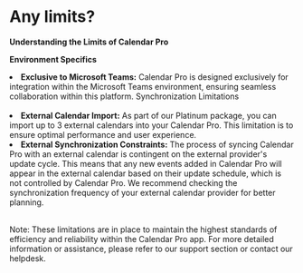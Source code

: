 # Any limits?

<p class="no-margin"><b>Understanding the Limits of Calendar Pro</b></p>

<p><b>Environment Specifics</b></p> 
<li><b>Exclusive to Microsoft Teams:</b> Calendar Pro is designed exclusively for integration within the Microsoft Teams environment, ensuring seamless collaboration within this platform.
Synchronization Limitations</li>
</br>


<li><b>External Calendar Import:</b> As part of our Platinum package, you can import up to 3 external calendars into your Calendar Pro. This limitation is to ensure optimal performance and user experience.</li>
<li><b>External Synchronization Constraints:</b> The process of syncing Calendar Pro with an external calendar is contingent on the external provider's update cycle.
This means that any new events added in Calendar Pro will appear in the external calendar based on their update schedule, which is not controlled by Calendar Pro. We recommend checking the synchronization frequency of your external calendar provider for better planning.</li>
</br>
<p>Note: These limitations are in place to maintain the highest standards of efficiency and reliability within the Calendar Pro app. For more detailed information or assistance, please refer to our support section or contact our helpdesk.</p>

<Intercom />
<Hubspot />
<Clarity />
<GoogleAnalytics />